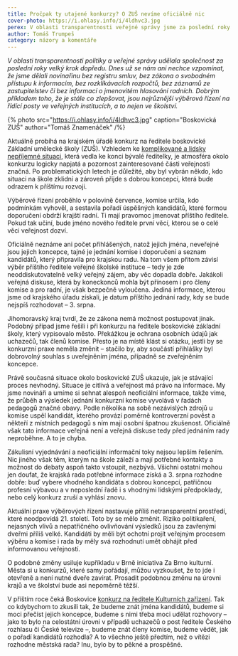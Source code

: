 ```yaml
---
title: Pročpak ty utajené konkurzy? O ZUŠ nevíme oficiálně nic
cover-photo: https://i.ohlasy.info/i/4ldhvc3.jpg
perex: V oblasti transparentnosti veřejné správy jsme za poslední roky udělali velký krok dopředu. Není čas otevřít pomyslné dveře i ke konkurzům na řídící posty ve veřejných institucích?
author: Tomáš Trumpeš
category: názory a komentáře
---
```


*V oblasti transparentnosti politiky a veřejné správy udělala společnost za poslední roky velký krok dopředu. Dnes už se nám ani nechce vzpomínat, že jsme dělali novinařinu bez registru smluv, bez zákona o svobodném přístupu k informacím, bez rozklikávacích rozpočtů, bez záznamů ze zastupitelstev či bez informací o jmenovitém hlasování radních. Dobrým příkladem toho, že je stále co zlepšovat, jsou nejrůznější výběrová řízení na řídící posty ve veřejných institucích, a to nejen ve školství.*

{% photo src="https://i.ohlasy.info/i/4ldhvc3.jpg" caption="Boskovická ZUŠ" author="Tomáš Znamenáček" /%}

Aktuálně probíhá na krajském úřadě konkurz na ředitele boskovické Základní umělecké školy (ZUŠ). Vzhledem ke [komplikované a lidsky nepříjemné situaci](https://ohlasy.info/clanky/2019/12/sikana-zus.html), která vedla ke konci bývalé ředitelky, je atmosféra okolo konkurzu logicky napjatá a pozornost zainteresované části veřejnosti značná. Po problematických letech je důležité, aby byl vybrán někdo, kdo situaci na škole zklidní a zároveň přijde s dobrou koncepcí, která bude odrazem k příštímu rozvoji.

Výběrové řízení proběhlo v polovině července, komise určila, kdo podmínkám vyhověl, a sestavila pořadí úspěšných kandidátů, které formou doporučení obdrží krajští radní. Ti mají pravomoc jmenovat příštího ředitele. Pokud tak učiní, bude jméno nového ředitele první věcí, kterou se o celé věci veřejnost dozví.

Oficiálně neznáme ani počet přihlášených, natož jejich jména, neveřejné jsou jejich koncepce, tajné je jednání komise i doporučení a seznam kandidátů, který připravila pro krajskou radu. Na tom všem přitom závisí výběr příštího ředitele veřejné školské instituce – tedy je zde neoddiskutovatelně velký veřejný zájem, aby věc dopadla dobře. Jakákoli veřejná diskuse, která by koneckonců mohla být přínosem i pro členy komise a pro radní, je však bezpečně vyloučena. Jediná informace, kterou jsme od krajského úřadu získali, je datum příštího jednání rady, kdy se bude nejspíš rozhodovat – 3. srpna.

Jihomoravský kraj tvrdí, že ze zákona nemá možnost postupovat jinak. Podobný případ jsme řešili i při konkurzu na ředitele boskovické základní školy, který vypisovalo město. Překážkou je ochrana osobních údajů jak uchazečů, tak členů komise. Přesto je na místě klást si otázku, jestli by se konkurzní praxe neměla změnit – stačilo by, aby součástí přihlášky byl dobrovolný souhlas s uveřejněním jména, případně se zveřejněním koncepce.

Právě současná situace okolo boskovické ZUŠ ukazuje, jak je stávající proces nevhodný. Situace je citlivá a veřejnost má právo na informace. My jsme novináři a umíme si sehnat alespoň neoficiální informace, takže víme, že průběh a výsledek jednání konkurzní komise vyvolává v řadách pedagogů značné obavy. Podle několika na sobě nezávislých zdrojů u komise uspěl kandidát, kterého provází poměrně kontroverzní pověst a někteří z místních pedagogů s ním mají osobní špatnou zkušenost. Oficiálně však tato informace veřejná není a veřejná diskuse tedy před jednáním rady neproběhne. A to je chyba.

Zákulisní vyjednávání a neoficiální informační toky nejsou lepším řešením. Nic jiného však těm, kterým na škole záleží a mají potřebné kontakty a možnost do debaty aspoň takto vstoupit, nezbývá. Všichni ostatní mohou jen doufat, že krajská rada potřebné informace získá a 3. srpna rozhodne dobře: buď vybere vhodného kandidáta s dobrou koncepcí, patřičnou profesní výbavou a v neposlední řadě i s vhodnými lidskými předpoklady, nebo celý konkurz zruší a vyhlásí znovu.

Aktuální praxe výběrových řízení nastavuje příliš netransparentní prostředí, které neodpovídá 21. století. Toto by se mělo změnit. Riziko politikaření, nejasných vlivů a nepatřičného ovlivňování výsledků jsou za zavřenými dveřmi příliš velké. Kandidáti by měli být ochotní projít veřejným procesem výběru a komise i rada by měly svá rozhodnutí umět obhájit před informovanou veřejností.

O podobné změny usiluje kupříkladu v Brně iniciativa Za Brno kulturní. Města si u konkurzů, které samy pořádají, můžou vyzkoušet, že to jde i otevřeně a není nutné dveře zavírat. Prosadit podobnou změnu na úrovni krajů a ve školství bude asi nepoměrně těžší.

V příštím roce čeká Boskovice [konkurz na ředitele Kulturních zařízení](https://ohlasy.info/clanky/2020/01/reditel-kzmb.html). Tak co kdybychom to zkusili tak, že budeme znát jména kandidátů, budeme si moci přečíst jejich koncepce, budeme s nimi třeba moci udělat rozhovory – jako to bylo na celostátní úrovni v případě uchazečů o post ředitele Českého rozhlasu či České televize –, budeme znát členy komise, budeme vědět, jak o pořadí kandidátů rozhodla? A to všechno ještě předtím, než o vítězi rozhodne městská rada? Inu, bylo by to pěkné a prospěšné.
